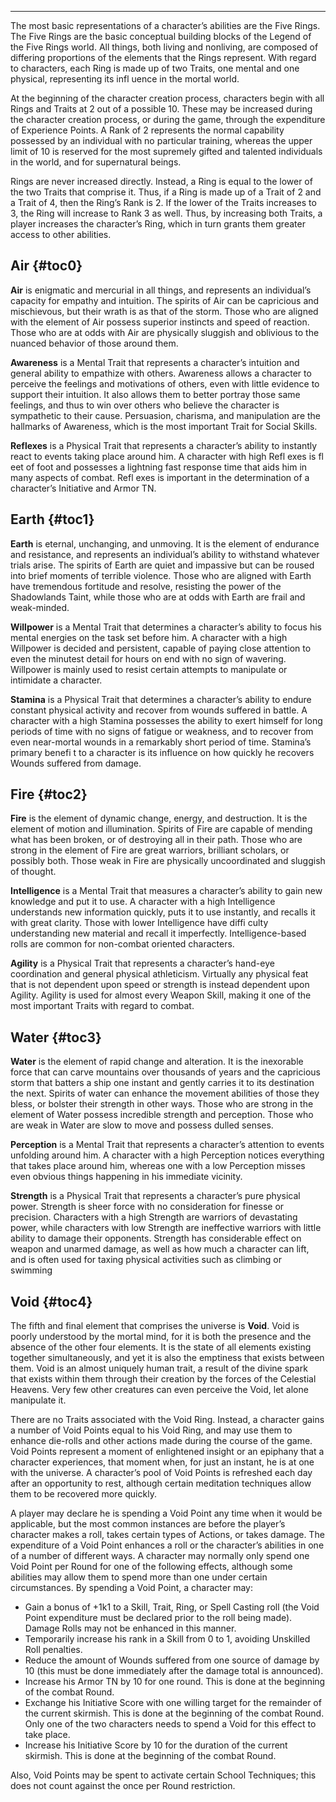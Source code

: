 ---
The most basic representations of a character’s abilities are the Five Rings. The Five Rings are the basic conceptual building blocks of the Legend of the Five Rings world. All things, both living and nonliving, are composed of differing proportions of the elements that the Rings represent. With regard to characters, each Ring is made up of two Traits, one mental and one physical, representing its infl uence in the mortal world.

At the beginning of the character creation process, characters begin with all Rings and Traits at 2 out of a possible 10. These may be increased during the character creation process, or during the game, through the expenditure of Experience Points. A Rank of 2 represents the normal capability possessed by an individual with no particular training, whereas the upper limit of 10 is reserved for the most supremely gifted and talented individuals in the world, and for supernatural beings.

Rings are never increased directly. Instead, a Ring is equal to the lower of the two Traits that comprise it. Thus, if a Ring is made up of a Trait of 2 and a Trait of 4, then the Ring’s Rank is 2. If the lower of the Traits increases to 3, the Ring will increase to Rank 3 as well. Thus, by increasing both Traits, a player increases the character’s Ring, which in turn grants them greater access to other abilities.

## <span>Air</span> {#toc0}

<strong>Air</strong> is enigmatic and mercurial in all things, and represents an individual’s capacity for empathy and intuition. The spirits of Air can be capricious and mischievous, but their wrath is as that of the storm. Those who are aligned with the element of Air possess superior instincts and speed of reaction. Those who are at odds with Air are physically sluggish and oblivious to the nuanced behavior of those around them.

<strong>Awareness</strong> is a Mental Trait that represents a character’s intuition and general ability to empathize with others. Awareness allows a character to perceive the feelings and motivations of others, even with little evidence to support their intuition. It also allows them to better portray those same feelings, and thus to win over others who believe the character is sympathetic to their cause. Persuasion, charisma, and manipulation are the hallmarks of Awareness, which is the most important Trait for Social Skills.

<strong>Reflexes</strong> is a Physical Trait that represents a character’s ability to instantly react to events taking place around him. A character with high Refl exes is fl eet of foot and possesses a lightning fast response time that aids him in many aspects of combat. Refl exes is important in the determination of a character’s Initiative and Armor TN.

## <span>Earth</span> {#toc1}

<strong>Earth</strong> is eternal, unchanging, and unmoving. It is the element of endurance and resistance, and represents an individual’s ability to withstand whatever trials arise. The spirits of Earth are quiet and impassive but can be roused into brief moments of terrible violence. Those who are aligned with Earth have tremendous fortitude and resolve, resisting the power of the Shadowlands Taint, while those who are at odds with Earth are frail and weak-minded.

<strong>Willpower</strong> is a Mental Trait that determines a character’s ability to focus his mental energies on the task set before him. A character with a high Willpower is decided and persistent, capable of paying close attention to even the minutest detail for hours on end with no sign of wavering. Willpower is mainly used to resist certain attempts to manipulate or intimidate a character.

<strong>Stamina</strong> is a Physical Trait that determines a character’s ability to endure constant physical activity and recover from wounds suffered in battle. A character with a high Stamina possesses the ability to exert himself for long periods of time with no signs of fatigue or weakness, and to recover from even near-mortal wounds in a remarkably short period of time. Stamina’s primary benefi t to a character is its influence on how quickly he recovers Wounds suffered from damage.

## <span>Fire</span> {#toc2}

<strong>Fire</strong> is the element of dynamic change, energy, and destruction. It is the element of motion and illumination. Spirits of Fire are capable of mending what has been broken, or of destroying all in their path. Those who are strong in the element of Fire are great warriors, brilliant scholars, or possibly both. Those weak in Fire are physically uncoordinated and sluggish of thought.

<strong>Intelligence</strong> is a Mental Trait that measures a character’s ability to gain new knowledge and put it to use. A character with a high Intelligence understands new information quickly, puts it to use instantly, and recalls it with great clarity. Those with lower Intelligence have diffi culty understanding new material and recall it imperfectly. Intelligence-based rolls are common for non-combat oriented characters.

<strong>Agility</strong> is a Physical Trait that represents a character’s hand-eye coordination and general physical athleticism. Virtually any physical feat that is not dependent upon speed or strength is instead dependent upon Agility. Agility is used for almost every Weapon Skill, making it one of the most important Traits with regard to combat.

## <span>Water</span> {#toc3}

<strong>Water</strong> is the element of rapid change and alteration. It is the inexorable force that can carve mountains over thousands of years and the capricious storm that batters a ship one instant and gently carries it to its destination the next. Spirits of water can enhance the movement abilities of those they bless, or bolster their strength in other ways. Those who are strong in the element of Water possess incredible strength and perception. Those who are weak in Water are slow to move and possess dulled senses.

<strong>Perception</strong> is a Mental Trait that represents a character’s attention to events unfolding around him. A character with a high Perception notices everything that takes place around him, whereas one with a low Perception misses even obvious things happening in his immediate vicinity.

<strong>Strength</strong> is a Physical Trait that represents a character’s pure physical power. Strength is sheer force with no consideration for finesse or precision. Characters with a high Strength are warriors of devastating power, while characters with low Strength are ineffective warriors with little ability to damage their opponents. Strength has considerable effect on weapon and unarmed damage, as well as how much a character can lift, and is often used for taxing physical activities such as climbing or swimming

## <span>Void</span> {#toc4}

The fifth and final element that comprises the universe is <strong>Void</strong>. Void is poorly understood by the mortal mind, for it is both the presence and the absence of the other four elements. It is the state of all elements existing together simultaneously, and yet it is also the emptiness that exists between them. Void is an almost uniquely human trait, a result of the divine spark that exists within them through their creation by the forces of the Celestial Heavens. Very few other creatures can even perceive the Void, let alone manipulate it.

There are no Traits associated with the Void Ring. Instead, a character gains a number of Void Points equal to his Void Ring, and may use them to enhance die-rolls and other actions made during the course of the game. Void Points represent a moment of enlightened insight or an epiphany that a character experiences, that moment when, for just an instant, he is at one with the universe. A character’s pool of Void Points is refreshed each day after an opportunity to rest, although certain meditation techniques allow them to be recovered more quickly.

A player may declare he is spending a Void Point any time when it would be applicable, but the most common instances are before the player’s character makes a roll, takes certain types of Actions, or takes damage. The expenditure of a Void Point enhances a roll or the character’s abilities in one of a number of different ways. A character may normally only spend one Void Point per Round for one of the following effects, although some abilities may allow them to spend more than one under certain circumstances. By spending a Void Point, a character may:

- Gain a bonus of +1k1 to a Skill, Trait, Ring, or Spell Casting roll (the Void Point expenditure must be declared prior to the roll being made). Damage Rolls may not be enhanced in this manner.
- Temporarily increase his rank in a Skill from 0 to 1, avoiding Unskilled Roll penalties.
- Reduce the amount of Wounds suffered from one source of damage by 10 (this must be done immediately after the damage total is announced).
- Increase his Armor TN by 10 for one round. This is done at the beginning of the combat Round.
- Exchange his Initiative Score with one willing target for the remainder of the current skirmish. This is done at the beginning of the combat Round. Only one of the two characters needs to spend a Void for this effect to take place.
- Increase his Initiative Score by 10 for the duration of the current skirmish. This is done at the beginning of the combat Round.

Also, Void Points may be spent to activate certain School Techniques; this does not count against the once per Round restriction.

